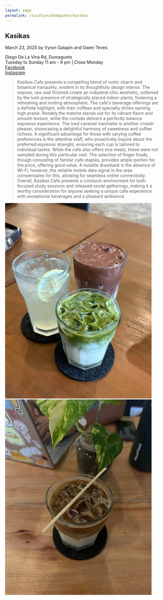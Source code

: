 ```yaml
---
layout: page
permalink: /location/dumaguete/kasikas
---
```


<div id="Location" style="display:none;" class="Dumaguete"></div>
<div class="container">     
  <article class="blog-post">
    <h2 class="display-5 link-body-emphasis mb-1">Kasikas</h2>
    <p class="blog-post-meta">
      March 23, 2025 by <!-- <a href="#"> --> Vyron Galapin and Gwen Teves <!--</a>-->
      <div class="business-info">
        <div class="info-item">
            <i class="fas fa-map-marker-alt"></i>
            <span>Diego De La Vina Rd, Dumaguete</span>
        </div>
        <div class="info-item">
            <i class="far fa-clock"></i>
            <span>Tuesday to Sunday 11 am – 9 pm | Close Monday</span>
        </div>
        <div class="info-item">
            <i class="fab fa-facebook"></i>
            <a href="https://www.facebook.com/kasikas.dgt" target="_blank">Facebook</a>
        </div>
        <div class="info-item">
            <i class="fab  fa-instagram"></i>
            <a href="https://www.instagram.com/kasikas.phil?utm_source=ig_web_button_share_sheet&igsh=ZDNlZDc0MzIxNw==" target="_blank">Instagram</a>
        </div>
      </div>
    </p>
    <div class="row"> 
      <div class="col-md-9"> 
        <blockquote class="blockquote">
          <p>Kasikas Cafe presents a compelling blend of rustic charm and botanical tranquility, evident in its thoughtfully design interior. The expose, raw wall finished create an industiral-chic aesthetic, softened by the lush presence of strategically placed indoor plants, fostering a refreshing and inviting atmosphere. The cafe's beverage offerings are a definite highlight, with their coffees and specialty drinks earning high praise. Notably,the matcha stands out for its vibrant flavor and smooth texture, while the cortado delivers a perfectly balance espresso experience. The iced caramel machiatto is another crowd-pleaser, showcasing a delightful harmony of sweetness and coffee richess. A significant advantage for those with varying coffee preferences is the attentive staff, who proactively inquire about the preferred espresso strenght, ensuring each cup is tailored to individual tastes. While the cafe also offers rice meals, these were not sampled during this particular visit. The selection of finger foods, though consisting of familar cafe staples, provides ample portion for the price, offering good value. A notable drawback is the absence of Wi-Fi, however, the reilable mobile data signal in the area compensates for this, allowing for seamless online connectivity. Overall, Kasikas Cafe presents a conduciv environment for both focused study sessions and releaxed social gatherings, making it a worthy consideration for anyone seeking a unique cafe experience with exceptional beverages and a pleasant ambiance. </p>
        </blockquote>
      </div>     
      <div class="col-md-3">
        <div class="slideshow-container">
            <div class="slides">
                <img src="/images/kasikas/kasikas_1.jpg" alt="Slide 1">
                <img src="/images/kasikas/kasikas_2.jpg" alt="Slide 2">
            </div>
        </div>
      </div>
    </div>
    <!-- <div>
      <a href="https://maps.app.goo.gl/3AFLywg59a6m7VxH7" target="_blank">
        <div id="map-tile">
            <iframe src="https://www.google.com/maps/embed?pb=!1m18!1m12!1m3!1d31498.381159977675!2d123.28803007635597!3d9.306872929322981!2m3!1f0!2f0!3f0!3m2!1i1024!2i768!4f13.1!3m3!1m2!1s0x33ab6f6b71cb06e9%3A0xbffa3a21edd25020!2sKapeng%20Lokal%20Dgt!5e0!3m2!1sen!2sph!4v1740294951341!5m2!1sen!2sph" width="600" height="450" style="border:0;" allowfullscreen="" loading="lazy" referrerpolicy="no-referrer-when-downgrade"></iframe>
        </div>
        </a>
    </div> -->
  </article>
  <script src="/assets/js/slideshow.js">
</div>
